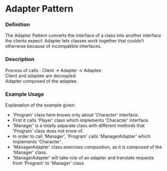 ﻿# Adapter Pattern

### Definition
The Adapter Pattern converts the interface of a class into another interface the clients expect. Adapter lets classes work together that couldn’t otherwise because of incompatible interfaces.

### Description
Process of calls : Client -> Adapter -> Adaptee   
Client and adaptee are decoupled.   
Adapter composed of the adaptee.  

### Example Usage
Explanation of the example given:
- 'Program' class here knows only about 'Character' interface.   
- First it calls 'Player' class which implements 'Character' interface.   
- 'Manager' is a totally separate class with different methods that 'Program' class does not know of.   
- In order to call 'Manager', 'Program' calls 'ManagerAdapter' which implements 'Character'.   
- 'ManagerAdapter' class exercises composition, as it is composed of the 'Manager' class.
- 'ManagerAdapter' will take role of an adapter and translate requests from 'Program' to 'Manager' class.   


